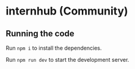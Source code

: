 
  # internhub (Community)



  ## Running the code

  Run `npm i` to install the dependencies.

  Run `npm run dev` to start the development server.
  
